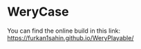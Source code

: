 # WeryCase

You can find the online build in this link: https://furkan1sahin.github.io/WeryPlayable/
